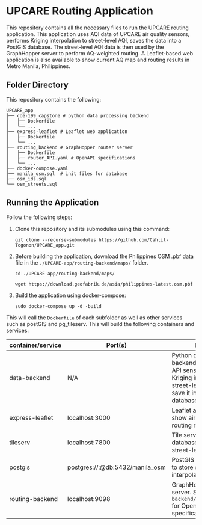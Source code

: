 # UPCARE Routing Application

This repository contains all the necessary files to run the UPCARE routing application. This application uses AQI data of UPCARE air quality sensors, performs Kriging interpolation to street-level AQI, saves the data into a PostGIS database. The street-level AQI data is then used by the GraphHopper server to perform AQ-weighted routing. A Leaflet-based web application is also available to show current AQ map and routing results in Metro Manila, Philippines.

## Folder Directory

This repository contains the following:

```
UPCARE_app
├── coe-199_capstone # python data processing backend
│   ├── Dockerfile
│   └── ...
├── express-leaflet # Leaflet web application
│   ├── Dockerfile
│   └── ...
├── routing_backend # GraphHopper router server
│   ├── Dockerfile
│   ├── router_API.yaml # OpenAPI specifications 
│   └── ...
├── docker-compose.yaml
├── manila_osm.sql  # init files for database
├── osm_ids.sql
└── osm_streets.sql
```

## Running the Application

Follow the following steps:

1. Clone this repository and its submodules using this command:

    ```git clone --recurse-submodules https://github.com/Cahlil-Togonon/UPCARE_app.git```

2. Before building the application, download the Philippines OSM .pbf data file in the `./UPCARE-app/routing-backend/maps/` folder.

    ```cd ./UPCARE-app/routing-backend/maps/```

    ```wget https://download.geofabrik.de/asia/philippines-latest.osm.pbf```

3. Build the application using docker-compose:

    ```sudo docker-compose up -d -build```

This will call the `Dockerfile` of each subfolder as well as other services such as postGIS and pg_tileserv. This will build the following containers and services:

| container/service   | Port(s)                               | Purpose                                                                                       |
|---------------------|---------------------------------------|-----------------------------------------------------------------------------------------------|
| data-backend        | N/A                                   | Python data processing backend to get UPCARE API sensor data, perform Kriging interpolation to street-level AQI, and save it into the PostGIS database. |
| express-leaflet     | localhost:3000                        | Leaflet application to show air quality map and routing results.                              |
| tileserv            | localhost:7800                        | Tile server for PostGIS database to serve street-level AQI data.                              |
| postgis             | postgres://<user>:<password>@db:5432/manila_osm | PostGIS database server to store street-level interpolated AQI data.                          |
| routing-backend     | localhost:9098                        | GraphHopper router server. See `/routing-backend/router_API.yaml` for OpenAPI specifications.  |

